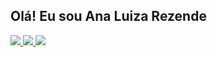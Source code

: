 ##  Olá! Eu sou Ana Luiza Rezende




<div>
    <a href="https://www.linkedin.com/in/analurezende">
      <img src=https://img.shields.io/badge/LinkedIn-0077B5?style=for-the-badge&logo=linkedin&logoColor=white>
    <a href="https://www.instagram.com/ana.reszende">
      <img src=https://img.shields.io/badge/Instagram-E4405F?style=for-the-badge&logo=instagram&logoColor=white>
    <a href="https://www.discordapp.com/users/1082411536062091314">
      <img src="https://img.shields.io/badge/Discord-7289DA?style=for-the-badge&logo=discord&logoColor=white">
  </div>
